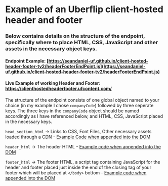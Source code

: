 # Example of an Uberflip client-hosted header and footer
### Below contains details on the structure of the endpoint, specifically where to place HTML, CSS, JavaScript and other assets in the necessary object keys.

#### Endpoint Example: [https://seandaniel-uf.github.io/client-hosted-header-footer-tv2/headerFooterEndPoint.js](https://seandaniel-uf.github.io/client-hosted-header-footer-tv2/headerFooterEndPoint.js)
#### Live Example of working Header and Footer: https://clienthostedheaderfooter.ufcontent.com/ 

The structure of the endpoint consists of one global object named to your choice (in my example I chose `companyCode`) followed by three seperate keys. The three keys in the `companyCode` object should be named accordingly as I have referenced below, and HTML, CSS, JavaScript placed in the necessary keys.

`head_section_html` -> Links to CSS, Font Files, Other necessary assets loaded through a CDN - [Example Code when appended into the DOM](https://github.com/seandaniel-uf/client-hosted-header-footer-tv2/blob/master/head_section_html.html)

`header_html` -> The header HTML - [Example code when appended into the DOM](https://github.com/seandaniel-uf/client-hosted-header-footer-tv2/blob/master/header.html)

`footer_html` -> The footer HTML, a script tag containing JavaScript for the header and footer placed just inside the end of the closing tag of your footer which will be placed at `</body>` bottom - [Example code when appended into the DOM](https://github.com/seandaniel-uf/client-hosted-header-footer-tv2/blob/master/footer.html)
